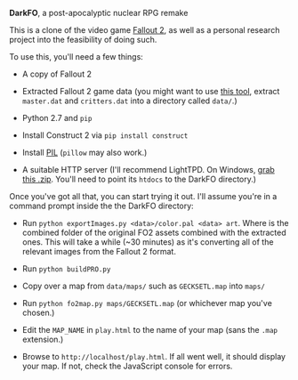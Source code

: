 **DarkFO**, a post-apocalyptic nuclear RPG remake

This is a clone of the video game [Fallout 2](http://en.wikipedia.org/wiki/Fallout_2), as well as a personal research project into the feasibility of doing such.

To use this, you'll need a few things:

- A copy of Fallout 2

- Extracted Fallout 2 game data (you might want to use [this tool](http://www.nma-fallout.com/downloads.php?do=file&id=661), extract `master.dat` and `critters.dat` into a directory called `data/`.)

- Python 2.7 and `pip`

- Install Construct 2 via `pip install construct`

- Install [PIL](http://www.pythonware.com/products/pil/) (`pillow` may also work.)

- A suitable HTTP server (I'll recommend LightTPD. On Windows, [grab this .zip](http://en.wlmp-project.net/downloads.php?cat=lighty). You'll need to point its `htdocs` to the DarkFO directory.)

Once you've got all that, you can start trying it out. I'll assume you're in a command prompt inside the the DarkFO directory:

- Run `python exportImages.py <data>/color.pal <data> art`. Where <data> is the combined folder of the original FO2 assets combined with the extracted ones. This will take a while (~30 minutes) as it's converting all of the relevant images from the Fallout 2 format.

- Run `python buildPRO.py`

- Copy over a map from `data/maps/` such as `GECKSETL.map` into `maps/`

- Run `python fo2map.py maps/GECKSETL.map` (or whichever map you've chosen.)

- Edit the `MAP_NAME` in `play.html` to the name of your map (sans the `.map` extension.)

- Browse to `http://localhost/play.html`. If all went well, it should display your map. If not, check the JavaScript console for errors.